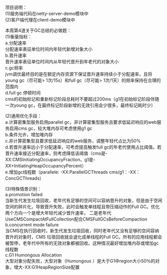 项目说明：  
(1)服务端代码在netty-server-demo模块中  
(2)客户端代理在client-demo模块中  

本周第4道关于GC总结的必做题：  
 (1)衡量指标：  
 a.分配速率  
    分配速率表征单位时间内年轻代新增对象大小  
 b.晋升速率  
     晋升速率表征单位时间内从年轻代晋升到年老代的对象大小  
 c.gc频率  
     jvm调优最终目的是在额定内存资源下保证晋升速率持续小于分配速率，且将young gc（尽可能> 1次/15s）和full gc（尽可能> 1次/1天）的频率保持在合理的范围内  
 d.full gc 停顿时间  
     cms的初始标记和重新标记阶段总耗时不要超过200ms（g1在初始标记阶段伴随一次young gc，在最终标记阶段新增的无效引用会少很多，最终标记耗时少）  
 
 (2)通用优化手段：  
 a.计算密集型服务启用parallel gc，非计算密集型服务且要求低延迟响应的web服务启用cms gc，较大堆内存可考虑使用g1 gc  
 b.条件允许，增加堆内存  
 c.非计算密集型且要求低延迟响应的web服务，调整年轻代占比为50%  
 d.若晋升速率远小于分配速率，可考虑提高触发full gc的年老代使用占比阈值。若晋升速率接近分配速率，则考虑降低该阈值（cms是-XX:CMSInitiatingOccupancyFraction、g1是-XX+InitiatingHeapOccupancyPercent）  
 e.增加gc线程数（parallele: -XX:ParallelGCThreads cms/g1：-XX：ConcGCThreads）  
 
 (3)特殊情景识别：  
 a.promotion failed  
     当新生代发生垃圾回收，老年代有足够的空间可以容纳晋升的对象，但是由于空闲空间的碎片化，导致晋升失败，此时会触发单线程且带压缩动作的Full GC。优化两个方向一个是增大年轻代减少晋升速率，
 二是老年代UseCMSCompactAtFullCollection配合CMSFullGCsBeforeCompaction  
 b.concurrent mode failure  
     当CMS在执行回收时，新生代发生垃圾回收，同时老年代又没有足够的空间容纳晋升的对象时，CMS 垃圾回收就会退化成单线程的Full GC。所有的应用线程都会被暂停，老年代中所有的无效对象都被回收。这种情况最好增加堆内存或增加gc线程数  
 c.G1 Humongous Allocation  
     大型对象分配失败，大型对象（Humongous ）是大于G1中region大小50％的对象，增大-XX:G1HeapRegionSize配置
